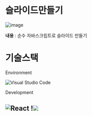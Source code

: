 # 슬라이드만들기

![image](https://github.com/Kimjinwoo1/StoryTeller/assets/104746237/a96827cb-a104-4675-95e8-172ca34c205f)

<b>내용</b> : 순수 자바스크립트로 슬라이드 만들기

# 기술스택

Environment

![Visual Studio Code](https://img.shields.io/badge/Visual%20Studio%20Code-0078d7.svg?style=for-the-badge&logo=visual-studio-code&logoColor=white)

Development

![React](https://img.shields.io/badge/react-%2320232a.svg?style=for-the-badge&logo=react&logoColor=%2361DAFB) !<img src="https://img.shields.io/badge/css-1572B6?style=for-the-badge&logo=css3&logoColor=white">
---
